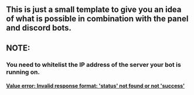 ## This is just a small template to give you an idea of what is possible in combination with the panel and discord bots.

## NOTE:
### You need to whitelist the IP address of the server your bot is running on.
#### [Value error: Invalid response format: 'status' not found or not 'success'](https://github.com/anditv21/panel/wiki/Common-issues#discord-bot-example-value-error-invalid-response-format-status-not-found-or-not-success)
